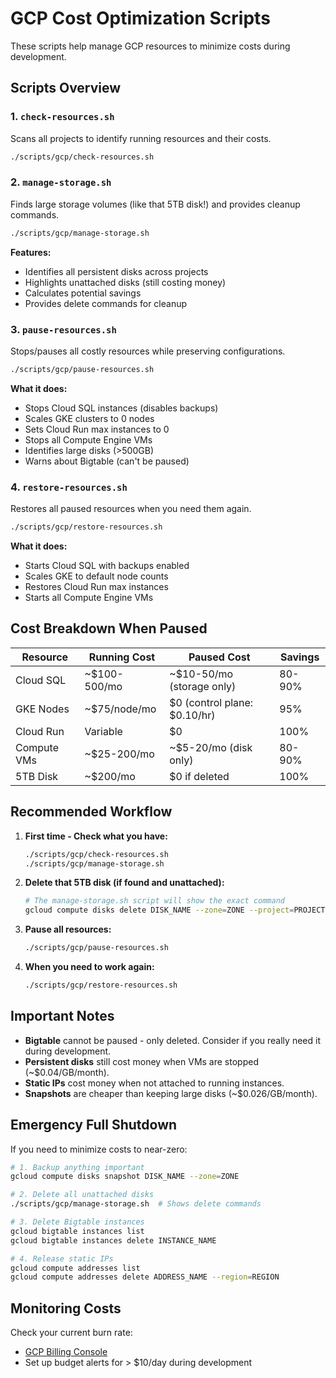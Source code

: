 # GCP Cost Optimization Scripts

These scripts help manage GCP resources to minimize costs during development.

## Scripts Overview

### 1. `check-resources.sh`

Scans all projects to identify running resources and their costs.

```bash
./scripts/gcp/check-resources.sh
```

### 2. `manage-storage.sh`

Finds large storage volumes (like that 5TB disk!) and provides cleanup commands.

```bash
./scripts/gcp/manage-storage.sh
```

**Features:**

- Identifies all persistent disks across projects
- Highlights unattached disks (still costing money)
- Calculates potential savings
- Provides delete commands for cleanup

### 3. `pause-resources.sh`

Stops/pauses all costly resources while preserving configurations.

```bash
./scripts/gcp/pause-resources.sh
```

**What it does:**

- Stops Cloud SQL instances (disables backups)
- Scales GKE clusters to 0 nodes
- Sets Cloud Run max instances to 0
- Stops all Compute Engine VMs
- Identifies large disks (>500GB)
- Warns about Bigtable (can't be paused)

### 4. `restore-resources.sh`

Restores all paused resources when you need them again.

```bash
./scripts/gcp/restore-resources.sh
```

**What it does:**

- Starts Cloud SQL with backups enabled
- Scales GKE to default node counts
- Restores Cloud Run max instances
- Starts all Compute Engine VMs

## Cost Breakdown When Paused

| Resource    | Running Cost | Paused Cost                  | Savings |
| ----------- | ------------ | ---------------------------- | ------- |
| Cloud SQL   | ~$100-500/mo | ~$10-50/mo (storage only)    | 80-90%  |
| GKE Nodes   | ~$75/node/mo | $0 (control plane: $0.10/hr) | 95%     |
| Cloud Run   | Variable     | $0                           | 100%    |
| Compute VMs | ~$25-200/mo  | ~$5-20/mo (disk only)        | 80-90%  |
| 5TB Disk    | ~$200/mo     | $0 if deleted                | 100%    |

## Recommended Workflow

1. **First time - Check what you have:**

   ```bash
   ./scripts/gcp/check-resources.sh
   ./scripts/gcp/manage-storage.sh
   ```

2. **Delete that 5TB disk (if found and unattached):**

   ```bash
   # The manage-storage.sh script will show the exact command
   gcloud compute disks delete DISK_NAME --zone=ZONE --project=PROJECT
   ```

3. **Pause all resources:**

   ```bash
   ./scripts/gcp/pause-resources.sh
   ```

4. **When you need to work again:**
   ```bash
   ./scripts/gcp/restore-resources.sh
   ```

## Important Notes

- **Bigtable** cannot be paused - only deleted. Consider if you really need it during development.
- **Persistent disks** still cost money when VMs are stopped (~$0.04/GB/month).
- **Static IPs** cost money when not attached to running instances.
- **Snapshots** are cheaper than keeping large disks (~$0.026/GB/month).

## Emergency Full Shutdown

If you need to minimize costs to near-zero:

```bash
# 1. Backup anything important
gcloud compute disks snapshot DISK_NAME --zone=ZONE

# 2. Delete all unattached disks
./scripts/gcp/manage-storage.sh  # Shows delete commands

# 3. Delete Bigtable instances
gcloud bigtable instances list
gcloud bigtable instances delete INSTANCE_NAME

# 4. Release static IPs
gcloud compute addresses list
gcloud compute addresses delete ADDRESS_NAME --region=REGION
```

## Monitoring Costs

Check your current burn rate:

- [GCP Billing Console](https://console.cloud.google.com/billing)
- Set up budget alerts for > $10/day during development
